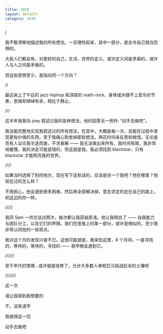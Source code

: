 ```yaml
---
title: 2029
layout: default
category: 1439
---
```


/

我不敢清晰地描述我的所有想法。一旦理性起来，其中一部分，是会令自己相当恐惧的。

大抵人们都会有，对更好的自己，生活，世界的定义。或许定义间是矛盾的，或许人与人之间是矛盾的。

但这些思想至少，是指向同一个方向？



//

最近染上了午后的 jazz-hiphop 和深夜的 math-rock，身体或许跟不上音乐的节奏，思维却绰绰有余，相比于静止。


    
///

这半年我曾向 joey 叙述过我的各种想法，他的回答无一例外: “动手去做吧”。

我没能完整地实现我叙述过的所有想法，在其中，大概是每一次，总能在过程中发现更有价值的东西，至于我痛心割舍掉那些想法，再花时间来反思和惋惜。无论是否有人议论我半途而废，不求甚解 —— 我无法做出来所有，我时间有限，我非常地缓慢，我的决定可能是错的，但这就是我，我必须找到 blackstar，只有 blackstar 才能照亮我的世界。
    

   
////

如果当时选择了别的地方，现在写下这些话的，应该是另一个我吧？他在哪里？他现在过的怎么样？

不用担心，他会遇到很多困难，然后再全部解决掉，意志坚定的走在自己的路上，和这边的你一样。



/////

我同 Sam 一共交谈过两次，每次都让我获益匪浅。他让我明白了 —— 自我能力与团队分工，以及它们的界限。我们在思维上的某一部分，或许是相似的，至少我非常认同他的一些观点。

我对这个月的发现兴奋不已。这很可能就是，我来到这里，8 个月间，一直寻找的，等待的，等待的，寻找的 —— 我早晚会遇到它。



//////

至于年代的馈赠…或许就是培育了，允许大多数人单枪匹马挑战巨龙的土壤吧



///////

这一次

请让我得到我想要的

不，没有请字

我值得这一切

动手去做吧
